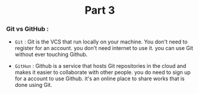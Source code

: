<h1 align="center">Part 3</h1>

### Git vs GitHub :

*	`Git` : Git is the VCS that run locally on your machine. You don't need to register for an account. you don't need internet to use it. you can use Git without  ever touching Github.

* `GitHun` : Github is a service that hosts Git repositories in the cloud and makes it easier to collaborate with other people. you do need to sign up for a account to use Github. it's an online place to share works that is done using Git.


